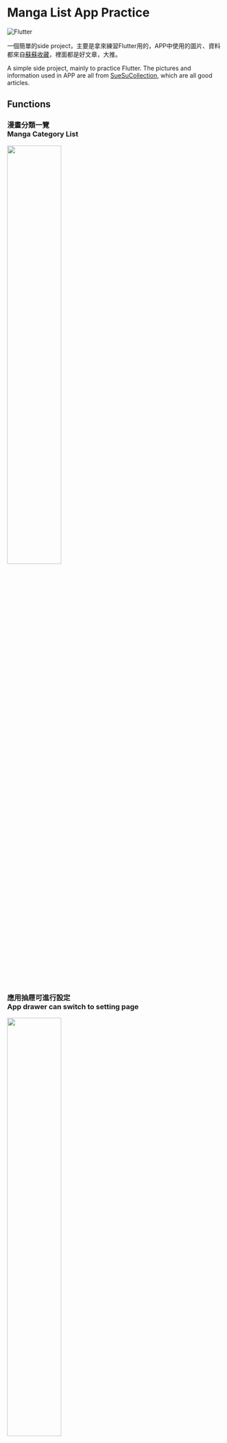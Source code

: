 # Manga List App Practice
![Flutter](https://img.shields.io/badge/Made%20with-Flutter-02569B?logo=Flutter&style=for-the-badge)


一個簡單的side project，主要是拿來練習Flutter用的，APP中使用的圖片、資料都來自[蘇蘇收藏](https://suesucollection.onrender.com/)，裡面都是好文章，大推。

A simple side project, mainly to practice Flutter. The pictures and information used in APP are all from [SueSuCollection](https://suesucollection.onrender.com/), which are all good articles.

## Functions

### 漫畫分類一覽<br>Manga Category List
<img src="https://i.imgur.com/z61jQ2B.png" width=50%>

### 應用抽屜可進行設定<br>App drawer can switch to setting page
<img src="https://i.imgur.com/a7jBHw0.png" width=50%>

### 設定頁面可依據已完結、全年齡進行漫畫過濾<br>Seting page to filter the manga according to the finished and annual age
<img src="https://i.imgur.com/Zh6wiwX.png" width=50%>

### 點擊進漫畫分類即可閱覽該類型漫畫<br>Tap the manga category to view the manga in that genre
<img src="https://i.imgur.com/WMVS54o.jpg" width=50%>

### 點擊進任一漫畫則可閱覽更多資訊<br>Click into any manga to see more information
<img src="https://i.imgur.com/4fjbLOA.png" width=50%>

### 按下漫畫頁面右下角的星星按鈕還能將其收藏<br>Press the star button at the bottom right corner of the comic page and you can also save it
<img src="https://i.imgur.com/Dt9xYWQ.png" width=50%>

## Author

- [@ElmerChou](https://github.com/elmerchou)
